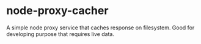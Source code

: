 node-proxy-cacher
=================

A simple node proxy service that caches response on filesystem. Good for developing purpose that requires live data.
